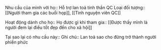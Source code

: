 Nhu cầu của mình với họ:: Hỗ trợ lan toả tinh thần QC
Loại đối tượng:: [[Người tham gia các buổi họp]], [[Tình nguyện viên QC]]

Hoạt động dành cho họ:: 
Họ được gì khi tham gia:: [[Được thấy mình là người đem lại điều tốt đẹp đến cho xã hội]]

Tại sao lại có nhu cầu này:: 
Ghi chú:: Lan toả sao cho đừng trở thành người phiền phức 
